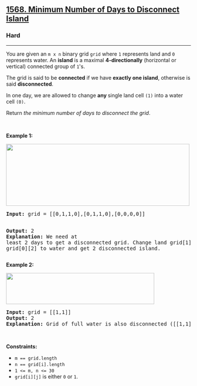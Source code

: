 <h2><a href="https://leetcode.com/problems/minimum-number-of-days-to-disconnect-island/">1568. Minimum Number of Days to Disconnect Island</a></h2><h3>Hard</h3><hr><div style="user-select: auto;"><p style="user-select: auto;">You are given an <code style="user-select: auto;">m x n</code> binary grid <code style="user-select: auto;">grid</code> where <code style="user-select: auto;">1</code> represents land and <code style="user-select: auto;">0</code> represents water. An <strong style="user-select: auto;">island</strong> is a maximal <strong style="user-select: auto;">4-directionally</strong> (horizontal or vertical) connected group of <code style="user-select: auto;">1</code>'s.</p>

<p style="user-select: auto;">The grid is said to be <strong style="user-select: auto;">connected</strong> if we have <strong style="user-select: auto;">exactly one island</strong>, otherwise is said <strong style="user-select: auto;">disconnected</strong>.</p>

<p style="user-select: auto;">In one day, we are allowed to change <strong style="user-select: auto;">any </strong>single land cell <code style="user-select: auto;">(1)</code> into a water cell <code style="user-select: auto;">(0)</code>.</p>

<p style="user-select: auto;">Return <em style="user-select: auto;">the minimum number of days to disconnect the grid</em>.</p>

<p style="user-select: auto;">&nbsp;</p>
<p style="user-select: auto;"><strong style="user-select: auto;">Example 1:</strong></p>
<img alt="" src="https://assets.leetcode.com/uploads/2021/12/24/land1.jpg" style="width: 500px; height: 169px; user-select: auto;">
<pre style="user-select: auto;"><strong style="user-select: auto;">Input:</strong> grid = [[0,1,1,0],[0,1,1,0],[0,0,0,0]]

<strong style="user-select: auto;">Output:</strong> 2
<strong style="user-select: auto;">Explanation:</strong> We need at least 2 days to get a disconnected grid.
Change land grid[1][1] and grid[0][2] to water and get 2 disconnected island.
</pre>

<p style="user-select: auto;"><strong style="user-select: auto;">Example 2:</strong></p>
<img alt="" src="https://assets.leetcode.com/uploads/2021/12/24/land2.jpg" style="width: 404px; height: 85px; user-select: auto;">
<pre style="user-select: auto;"><strong style="user-select: auto;">Input:</strong> grid = [[1,1]]
<strong style="user-select: auto;">Output:</strong> 2
<strong style="user-select: auto;">Explanation:</strong> Grid of full water is also disconnected ([[1,1]] -&gt; [[0,0]]), 0 islands.
</pre>

<p style="user-select: auto;">&nbsp;</p>
<p style="user-select: auto;"><strong style="user-select: auto;">Constraints:</strong></p>

<ul style="user-select: auto;">
	<li style="user-select: auto;"><code style="user-select: auto;">m == grid.length</code></li>
	<li style="user-select: auto;"><code style="user-select: auto;">n == grid[i].length</code></li>
	<li style="user-select: auto;"><code style="user-select: auto;">1 &lt;= m, n &lt;= 30</code></li>
	<li style="user-select: auto;"><code style="user-select: auto;">grid[i][j]</code> is either <code style="user-select: auto;">0</code> or <code style="user-select: auto;">1</code>.</li>
</ul>
</div>